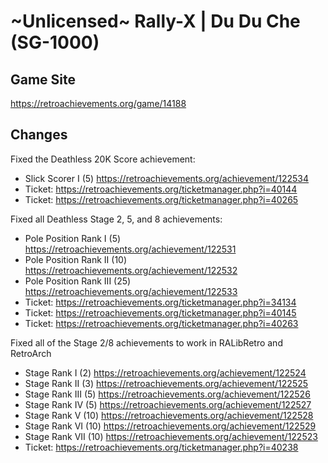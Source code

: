# ~Unlicensed~ Rally-X | Du Du Che (SG-1000)

## Game Site
https://retroachievements.org/game/14188

## Changes
Fixed the Deathless 20K Score achievement:
* Slick Scorer I (5) https://retroachievements.org/achievement/122534
* Ticket: https://retroachievements.org/ticketmanager.php?i=40144
* Ticket: https://retroachievements.org/ticketmanager.php?i=40265

Fixed all Deathless Stage 2, 5, and 8 achievements:
* Pole Position Rank I (5) https://retroachievements.org/achievement/122531
* Pole Position Rank II (10) https://retroachievements.org/achievement/122532
* Pole Position Rank III (25) https://retroachievements.org/achievement/122533
* Ticket: https://retroachievements.org/ticketmanager.php?i=34134
* Ticket: https://retroachievements.org/ticketmanager.php?i=40145
* Ticket: https://retroachievements.org/ticketmanager.php?i=40263

Fixed all of the Stage 2/8 achievements to work in RALibRetro and RetroArch
* Stage Rank I (2) https://retroachievements.org/achievement/122524
* Stage Rank II (3) https://retroachievements.org/achievement/122525
* Stage Rank III (5) https://retroachievements.org/achievement/122526
* Stage Rank IV (5) https://retroachievements.org/achievement/122527
* Stage Rank V (10) https://retroachievements.org/achievement/122528
* Stage Rank VI (10) https://retroachievements.org/achievement/122529
* Stage Rank VII (10) https://retroachievements.org/achievement/122523
* Ticket: https://retroachievements.org/ticketmanager.php?i=40238
